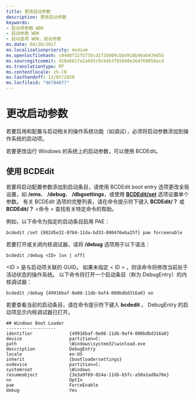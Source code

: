 ```yaml
---
title: 更改启动参数
description: 更改启动参数
keywords:
- 启动项参数 WDK
- 启动参数 WDK
- 启动选项 WDK，启动参数
ms.date: 04/20/2017
ms.localizationpriority: medium
ms.openlocfilehash: c8408f32f5735cd1f3d409cbbd918b40ab439d5b
ms.sourcegitcommit: 418e6617e2a695c9cb4b37b5b60e264760858acd
ms.translationtype: MT
ms.contentlocale: zh-CN
ms.lasthandoff: 12/07/2020
ms.locfileid: "96784077"
---
```

# <a name="changing-boot-parameters"></a>更改启动参数

若要启用和配置与启动相关的操作系统功能（如调试），必须将启动参数添加到操作系统的启动项。

若要更改运行 Windows 的系统上的启动参数，可以使用 BCDEdit。

## <a name="span-idusing_bcdeditspanspan-idusing_bcdeditspanusing-bcdedit"></a><span id="using_bcdedit"></span><span id="USING_BCDEDIT"></span>使用 BCDEdit

若要将启动配置参数添加到启动条目，请使用 BCDEdit boot entry 选项更改全局设置，如 **/ems**、 **/debug**、 **/dbgsettings**，或使用 [**BCDEdit/set**](./bcdedit--set.md) 选项设置单个参数。 有关 BCDEdit 选项的完整列表，请在命令提示符下键入 **BCDEdit/？** 或 **BCDEdit/？** &lt;命令 &gt; 查找有关特定命令的帮助。

例如，以下命令为指定的启动条目启用 PAE：

```
bcdedit /set {802d5e32-0784-11da-bd33-000476eba25f} pae forceenable
```

若要打开或关闭内核调试器，请将 **/debug** 选项用于以下语法：

```
bcdedit /debug <ID> [on | off]
```

&lt;ID &gt; 是与启动项关联的 GUID。 如果未指定 &lt; ID &gt; ，则该命令将修改当前处于活动状态的操作系统。 以下命令将打开一个启动条目（称为 DebugEntry）的内核调试器：

```
bcdedit /debug {49916baf-0e08-11db-9af4-000bdbd316a0} on
```

若要查看当前的启动条目，请在命令提示符下键入 **bcdedit** 。 DebugEntry 的启动项显示内核调试器已打开。

```
## Windows Boot Loader
-------------------
identifier              {49916baf-0e08-11db-9af4-000bdbd316a0}
device                  partition=C:
path                    \Windows\system32\winload.exe
description             DebugEntry
locale                  en-US
inherit                 {bootloadersettings}
osdevice                partition=C:
systemroot              \Windows
resumeobject            {3e3a9f69-024a-11db-b5fc-a50a1ad8a70e}
nx                      OptIn
pae                     ForceEnable
debug                   Yes
```
